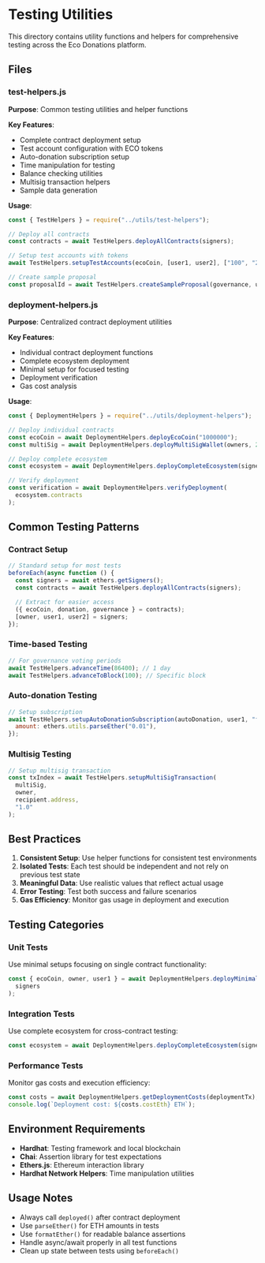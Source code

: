 # Testing Utilities

This directory contains utility functions and helpers for comprehensive testing across the Eco Donations platform.

## Files

### test-helpers.js

**Purpose**: Common testing utilities and helper functions

**Key Features**:

- Complete contract deployment setup
- Test account configuration with ECO tokens
- Auto-donation subscription setup
- Time manipulation for testing
- Balance checking utilities
- Multisig transaction helpers
- Sample data generation

**Usage**:

```javascript
const { TestHelpers } = require("../utils/test-helpers");

// Deploy all contracts
const contracts = await TestHelpers.deployAllContracts(signers);

// Setup test accounts with tokens
await TestHelpers.setupTestAccounts(ecoCoin, [user1, user2], ["100", "200"]);

// Create sample proposal
const proposalId = await TestHelpers.createSampleProposal(governance, user1);
```

### deployment-helpers.js

**Purpose**: Centralized contract deployment utilities

**Key Features**:

- Individual contract deployment functions
- Complete ecosystem deployment
- Minimal setup for focused testing
- Deployment verification
- Gas cost analysis

**Usage**:

```javascript
const { DeploymentHelpers } = require("../utils/deployment-helpers");

// Deploy individual contracts
const ecoCoin = await DeploymentHelpers.deployEcoCoin("1000000");
const multiSig = await DeploymentHelpers.deployMultiSigWallet(owners, 2);

// Deploy complete ecosystem
const ecosystem = await DeploymentHelpers.deployCompleteEcosystem(signers);

// Verify deployment
const verification = await DeploymentHelpers.verifyDeployment(
  ecosystem.contracts
);
```

## Common Testing Patterns

### Contract Setup

```javascript
// Standard setup for most tests
beforeEach(async function () {
  const signers = await ethers.getSigners();
  const contracts = await TestHelpers.deployAllContracts(signers);

  // Extract for easier access
  ({ ecoCoin, donation, governance } = contracts);
  [owner, user1, user2] = signers;
});
```

### Time-based Testing

```javascript
// For governance voting periods
await TestHelpers.advanceTime(86400); // 1 day
await TestHelpers.advanceToBlock(100); // Specific block
```

### Auto-donation Testing

```javascript
// Setup subscription
await TestHelpers.setupAutoDonationSubscription(autoDonation, user1, "fixed", {
  amount: ethers.utils.parseEther("0.01"),
});
```

### Multisig Testing

```javascript
// Setup multisig transaction
const txIndex = await TestHelpers.setupMultiSigTransaction(
  multiSig,
  owner,
  recipient.address,
  "1.0"
);
```

## Best Practices

1. **Consistent Setup**: Use helper functions for consistent test environments
2. **Isolated Tests**: Each test should be independent and not rely on previous test state
3. **Meaningful Data**: Use realistic values that reflect actual usage
4. **Error Testing**: Test both success and failure scenarios
5. **Gas Efficiency**: Monitor gas usage in deployment and execution

## Testing Categories

### Unit Tests

Use minimal setups focusing on single contract functionality:

```javascript
const { ecoCoin, owner, user1 } = await DeploymentHelpers.deployMinimalSetup(
  signers
);
```

### Integration Tests

Use complete ecosystem for cross-contract testing:

```javascript
const ecosystem = await DeploymentHelpers.deployCompleteEcosystem(signers);
```

### Performance Tests

Monitor gas costs and execution efficiency:

```javascript
const costs = await DeploymentHelpers.getDeploymentCosts(deploymentTx);
console.log(`Deployment cost: ${costs.costEth} ETH`);
```

## Environment Requirements

- **Hardhat**: Testing framework and local blockchain
- **Chai**: Assertion library for test expectations
- **Ethers.js**: Ethereum interaction library
- **Hardhat Network Helpers**: Time manipulation utilities

## Usage Notes

- Always call `deployed()` after contract deployment
- Use `parseEther()` for ETH amounts in tests
- Use `formatEther()` for readable balance assertions
- Handle async/await properly in all test functions
- Clean up state between tests using `beforeEach()`
